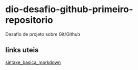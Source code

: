# dio-desafio-github-primeiro-repositorio
Desafio de projeto sobre Git/Github

## links uteis
[sintaxe_basica_markdown](https://www.markdownguide.org/basic-syntax/)
